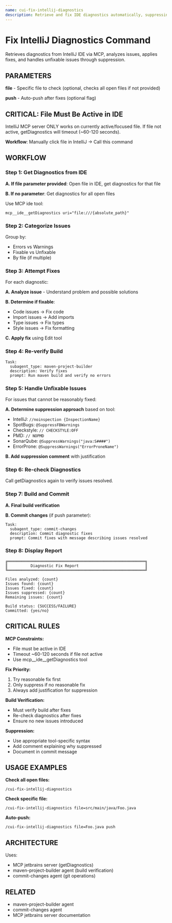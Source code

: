 ```yaml
---
name: cui-fix-intellij-diagnostics
description: Retrieve and fix IDE diagnostics automatically, suppressing only when no reasonable fix is available
---
```


# Fix IntelliJ Diagnostics Command

Retrieves diagnostics from IntelliJ IDE via MCP, analyzes issues, applies fixes, and handles unfixable issues through suppression.

## PARAMETERS

**file** - Specific file to check (optional, checks all open files if not provided)

**push** - Auto-push after fixes (optional flag)

## CRITICAL: File Must Be Active in IDE

IntelliJ MCP server ONLY works on currently active/focused file. If file not active, getDiagnostics will timeout (~60-120 seconds).

**Workflow**: Manually click file in IntelliJ → Call this command

## WORKFLOW

### Step 1: Get Diagnostics from IDE

**A. If file parameter provided**: Open file in IDE, get diagnostics for that file

**B. If no parameter**: Get diagnostics for all open files

Use MCP ide tool:
```
mcp__ide__getDiagnostics uri="file:///{absolute_path}"
```

### Step 2: Categorize Issues

Group by:
- Errors vs Warnings
- Fixable vs Unfixable
- By file (if multiple)

### Step 3: Attempt Fixes

For each diagnostic:

**A. Analyze issue** - Understand problem and possible solutions

**B. Determine if fixable**:
- Code issues → Fix code
- Import issues → Add imports
- Type issues → Fix types
- Style issues → Fix formatting

**C. Apply fix** using Edit tool

### Step 4: Re-verify Build

```
Task:
  subagent_type: maven-project-builder
  description: Verify fixes
  prompt: Run maven build and verify no errors
```

### Step 5: Handle Unfixable Issues

For issues that cannot be reasonably fixed:

**A. Determine suppression approach** based on tool:
- IntelliJ: `//noinspection {InspectionName}`
- SpotBugs: `@SuppressFBWarnings`
- Checkstyle: `// CHECKSTYLE:OFF`
- PMD: `// NOPMD`
- SonarQube: `@SuppressWarnings("java:S####")`
- ErrorProne: `@SuppressWarnings("ErrorProneName")`

**B. Add suppression comment** with justification

### Step 6: Re-check Diagnostics

Call getDiagnostics again to verify issues resolved.

### Step 7: Build and Commit

**A. Final build verification**

**B. Commit changes** (if push parameter):
```
Task:
  subagent_type: commit-changes
  description: Commit diagnostic fixes
  prompt: Commit fixes with message describing issues resolved
```

### Step 8: Display Report

```
╔════════════════════════════════════════════════════════════╗
║          Diagnostic Fix Report                             ║
╚════════════════════════════════════════════════════════════╝

Files analyzed: {count}
Issues found: {count}
Issues fixed: {count}
Issues suppressed: {count}
Remaining issues: {count}

Build status: {SUCCESS/FAILURE}
Committed: {yes/no}
```

## CRITICAL RULES

**MCP Constraints:**
- File must be active in IDE
- Timeout ~60-120 seconds if file not active
- Use mcp__ide__getDiagnostics tool

**Fix Priority:**
1. Try reasonable fix first
2. Only suppress if no reasonable fix
3. Always add justification for suppression

**Build Verification:**
- Must verify build after fixes
- Re-check diagnostics after fixes
- Ensure no new issues introduced

**Suppression:**
- Use appropriate tool-specific syntax
- Add comment explaining why suppressed
- Document in commit message

## USAGE EXAMPLES

**Check all open files:**
```
/cui-fix-intellij-diagnostics
```

**Check specific file:**
```
/cui-fix-intellij-diagnostics file=src/main/java/Foo.java
```

**Auto-push:**
```
/cui-fix-intellij-diagnostics file=Foo.java push
```

## ARCHITECTURE

Uses:
- MCP jetbrains server (getDiagnostics)
- maven-project-builder agent (build verification)
- commit-changes agent (git operations)

## RELATED

- maven-project-builder agent
- commit-changes agent
- MCP jetbrains server documentation
